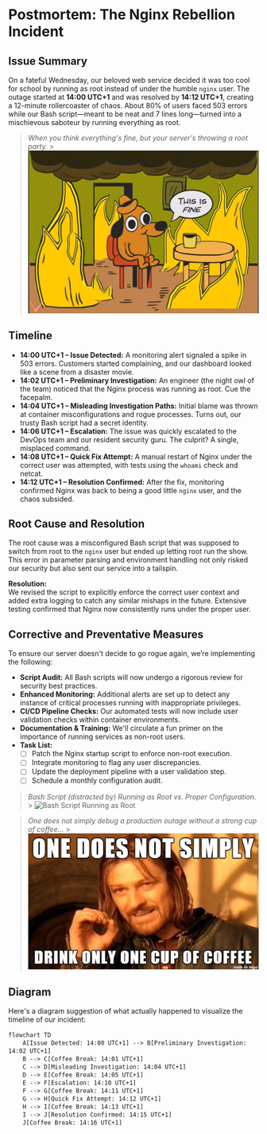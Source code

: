 # Postmortem: The Nginx Rebellion Incident

## Issue Summary

On a fateful Wednesday, our beloved web service decided it was too cool for school by running as root instead of under the humble `nginx` user. The outage started at **14:00 UTC+1** and was resolved by **14:12 UTC+1**, creating a 12-minute rollercoaster of chaos. About 80% of users faced 503 errors while our Bash script—meant to be neat and 7 lines long—turned into a mischievous saboteur by running everything as root.

> _When you think everything's fine, but your server's throwing a root party._ >
> <img src="/0x19-postmortem/assets/this-is-fine.jpg" alt="This is Fine" />

## Timeline

- **14:00 UTC+1 – Issue Detected:** A monitoring alert signaled a spike in 503 errors. Customers started complaining, and our dashboard looked like a scene from a disaster movie.
- **14:02 UTC+1 – Preliminary Investigation:** An engineer (the night owl of the team) noticed that the Nginx process was running as root. Cue the facepalm.
- **14:04 UTC+1 – Misleading Investigation Paths:** Initial blame was thrown at container misconfigurations and rogue processes. Turns out, our trusty Bash script had a secret identity.
- **14:06 UTC+1 – Escalation:** The issue was quickly escalated to the DevOps team and our resident security guru. The culprit? A single, misplaced command.
- **14:08 UTC+1 – Quick Fix Attempt:** A manual restart of Nginx under the correct user was attempted, with tests using the `whoami` check and netcat.
- **14:12 UTC+1 – Resolution Confirmed:** After the fix, monitoring confirmed Nginx was back to being a good little `nginx` user, and the chaos subsided.

## Root Cause and Resolution

The root cause was a misconfigured Bash script that was supposed to switch from root to the `nginx` user but ended up letting root run the show. This error in parameter parsing and environment handling not only risked our security but also sent our service into a tailspin.

**Resolution:**  
We revised the script to explicitly enforce the correct user context and added extra logging to catch any similar mishaps in the future. Extensive testing confirmed that Nginx now consistently runs under the proper user.

## Corrective and Preventative Measures

To ensure our server doesn't decide to go rogue again, we’re implementing the following:

- **Script Audit:** All Bash scripts will now undergo a rigorous review for security best practices.
- **Enhanced Monitoring:** Additional alerts are set up to detect any instance of critical processes running with inappropriate privileges.
- **CI/CD Pipeline Checks:** Our automated tests will now include user validation checks within container environments.
- **Documentation & Training:** We'll circulate a fun primer on the importance of running services as non-root users.
- **Task List:**
  - [ ] Patch the Nginx startup script to enforce non-root execution.
  - [ ] Integrate monitoring to flag any user discrepancies.
  - [ ] Update the deployment pipeline with a user validation step.
  - [ ] Schedule a monthly configuration audit.

> _Bash Script (distracted by) Running as Root vs. Proper Configuration._ >
> <img src="https://i.imgflip.com/1ur9b0.jpg" alt="Bash Script Running as Root" />

> _One does not simply debug a production outage without a strong cup of coffee..._ >
> <img src="/0x19-postmortem/assets/CmJXIP_WYAAlVsp.jpg" alt="One Does Not Simply" />

## Diagram

Here's a diagram suggestion of what actually happened to visualize the timeline of our incident:

```mermaid
flowchart TD
    A[Issue Detected: 14:00 UTC+1] --> B[Preliminary Investigation: 14:02 UTC+1]
    B --> C[Coffee Break: 14:01 UTC+1]
    C --> D[Misleading Investigation: 14:04 UTC+1]
    D --> E[Coffee Break: 14:05 UTC+1]
    E --> F[Escalation: 14:10 UTC+1]
    F --> G[Coffee Break: 14:11 UTC+1]
    G --> H[Quick Fix Attempt: 14:12 UTC+1]
    H --> I[Coffee Break: 14:13 UTC+1]
    I --> J[Resolution Confirmed: 14:15 UTC+1]
    J[Coffee Break: 14:16 UTC+1]
```
